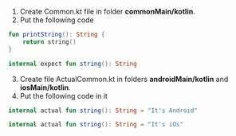 1. Create Common.kt file in folder **commonMain/kotlin**.
2. Put the following code
```kotlin
fun printString(): String {
    return string()
}

internal expect fun string(): String
```
3. Create file ActualCommon.kt in folders **androidMain/kotlin** and **iosMain/kotlin**.
4. Put the following code in it <br/>
```kotlin
internal actual fun string(): String = "It's Android"
```
```kotlin
internal actual fun string(): String = "It's iOs"
```

